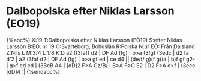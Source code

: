 # Dalbopolska efter Niklas Larsson (EO19)

{%abc%}
X:19
T:Dalbopolska efter Niklas Larsson (EÖ19)
S:efter Niklas Larsson
B:EÖ, nr 19
O:Svarteborg, Bohuslän
R:Polska
N:ur EÖ: Från Dalsland
Z:Nils L
M:3/4
L:1/8
K:D
a2 ((3faf) d2 | DF Ad (fg) | b>a (3fgf (3edc | d2 fa d'2 | 
a2 (3faf d2 | DF Ad (fg) | b>a gf ed | ce d4 || 
(de/f/ g)(f g)(a | b)f gf g2- | g>f ed cd | (3BcB A4 | [dD]2 F>A Gz/B/ |
B>A F>G E2 | D2 F>A d>f | (3ece [dD]4 :|
{%endabc%}
